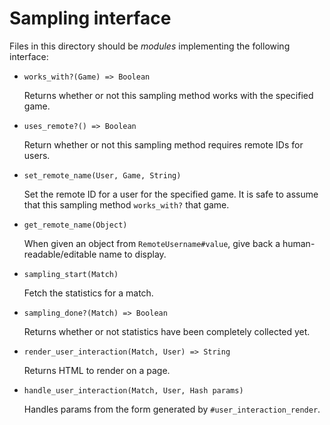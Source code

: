 Sampling interface
==================

Files in this directory should be _modules_ implementing the following
interface:

 - `works_with?(Game) => Boolean`

   Returns whether or not this sampling method works with the
   specified game.

 - `uses_remote?() => Boolean`

   Return whether or not this sampling method requires remote IDs for
   users.
 - `set_remote_name(User, Game, String)`

   Set the remote ID for a user for the specified game.  It is safe to
   assume that this sampling method `works_with?` that game.
 - `get_remote_name(Object)`

   When given an object from `RemoteUsername#value`, give back a
   human-readable/editable name to display.

 - `sampling_start(Match)`

   Fetch the statistics for a match.

 - `sampling_done?(Match) => Boolean`

   Returns whether or not statistics have been completely collected
   yet.

 - `render_user_interaction(Match, User) => String`

   Returns HTML to render on a page.

 - `handle_user_interaction(Match, User, Hash params)`

   Handles params from the form generated by
   `#user_interaction_render`.

